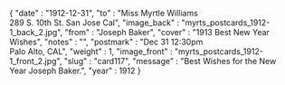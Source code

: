{
  "date" : "1912-12-31",
  "to" : "Miss Myrtle Williams<br> 289 S. 10th St. San Jose Cal",
  "image_back" : "myrts_postcards_1912-1_back_2.jpg",
  "from" : "Joseph Baker",
  "cover" : "1913 Best New Year Wishes",
  "notes" : "",
  "postmark" : "Dec 31 12:30pm<br>Palo Alto, CAL",
  "weight" : 1,
  "image_front" : "myrts_postcards_1912-1_front_2.jpg",
  "slug" : "card117",
  "message" : "Best Wishes for the New Year Joseph Baker.",
  "year" : 1912
}
